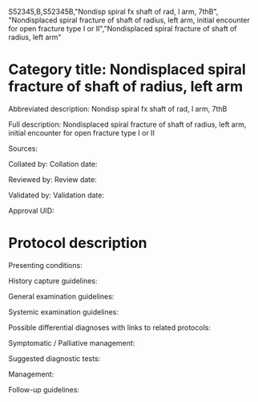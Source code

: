 S52345,B,S52345B,"Nondisp spiral fx shaft of rad, l arm, 7thB", "Nondisplaced spiral fracture of shaft of radius, left arm, initial encounter for open fracture type I or II","Nondisplaced spiral fracture of shaft of radius, left arm"
# Category title: Nondisplaced spiral fracture of shaft of radius, left arm

Abbreviated description: Nondisp spiral fx shaft of rad, l arm, 7thB

Full description: Nondisplaced spiral fracture of shaft of radius, left arm, initial encounter for open fracture type I or II

Sources:

Collated by:
Collation date:

Reviewed by:
Review date:

Validated by:
Validation date:

Approval UID:

# Protocol description

Presenting conditions:

History capture guidelines:

General examination guidelines:

Systemic examination guidelines:

Possible differential diagnoses with links to related protocols:

Symptomatic / Palliative management:

Suggested diagnostic tests:

Management:

Follow-up guidelines:
